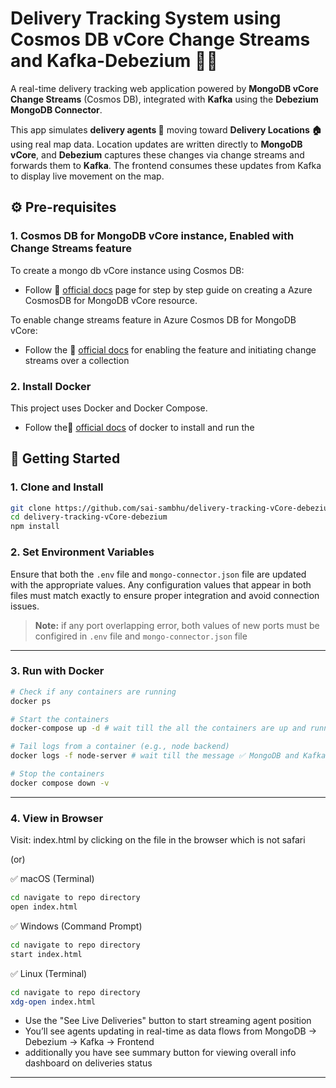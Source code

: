 # Delivery Tracking System using Cosmos DB vCore Change Streams and Kafka-Debezium 🚚📍

A real-time delivery tracking web application powered by **MongoDB vCore Change Streams** (Cosmos DB), integrated with **Kafka** using the **Debezium MongoDB Connector**.

This app simulates **delivery agents 🛵** moving toward **Delivery Locations 🏠** using real map data. Location updates are written directly to **MongoDB vCore**, and **Debezium** captures these changes via change streams and forwards them to **Kafka**. The frontend consumes these updates from Kafka to display live movement on the map.


## ⚙️ Pre-requisites

### 1. Cosmos DB for MongoDB vCore instance, Enabled with Change Streams feature

To create a mongo db vCore instance using Cosmos DB:
- Follow 🔗 [official docs](https://learn.microsoft.com/en-us/azure/cosmos-db/mongodb/vcore/quickstart-portal) page for step by step guide on creating a Azure CosmosDB for MongoDB vCore resource.

To enable change streams feature in Azure Cosmos DB for MongoDB vCore:

- Follow the 🔗 [official docs](https://learn.microsoft.com/en-us/azure/cosmos-db/mongodb/vcore/change-streams?tabs=javascript%2CInsert) for enabling the feature and initiating change streams over a collection  


### 2. Install Docker

This project uses Docker and Docker Compose.
- Follow the🔗 [official docs](https://docs.docker.com/get-docker/) of docker to install and run the 



## 🚀 Getting Started

### 1. Clone and Install

```bash
git clone https://github.com/sai-sambhu/delivery-tracking-vCore-debezium.git
cd delivery-tracking-vCore-debezium
npm install
```

### 2. Set Environment Variables

Ensure that both the `.env` file and `mongo-connector.json` file are updated with the appropriate values. Any configuration values that appear in both files must match exactly to ensure proper integration and avoid connection issues.

> **Note:** if any port overlapping error, both values of new ports must be configired in `.env` file and `mongo-connector.json` file


---

### 3. Run with Docker

```bash
# Check if any containers are running
docker ps

# Start the containers
docker-compose up -d # wait till the all the containers are up and running

# Tail logs from a container (e.g., node backend)
docker logs -f node-server # wait till the message ✅ MongoDB and Kafka consumer initialized successfully. 

# Stop the containers
docker compose down -v
```

---

### 4. View in Browser

Visit: index.html by clicking on the file in the browser which is not safari

(or) 

✅ macOS (Terminal)
```bash
cd navigate to repo directory
open index.html
```

✅ Windows (Command Prompt)
```bash
cd navigate to repo directory
start index.html
```

✅ Linux (Terminal)
```bash
cd navigate to repo directory
xdg-open index.html
```

- Use the "See Live Deliveries" button to start streaming agent position
- You’ll see agents updating in real-time as data flows from MongoDB → Debezium → Kafka → Frontend
- additionally you have see summary button for viewing overall info dashboard on deliveries status
---
